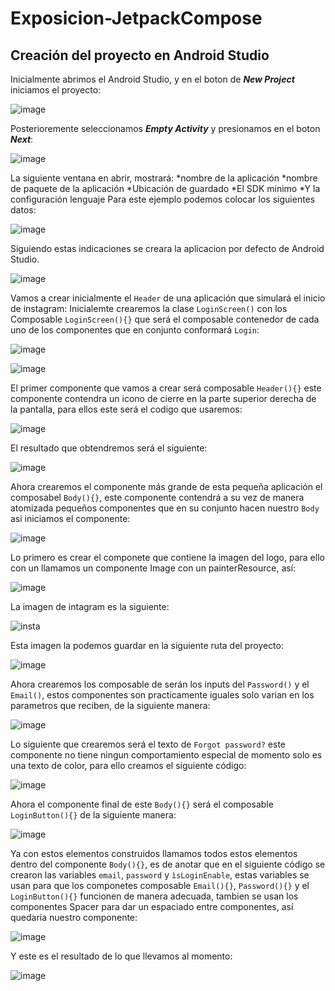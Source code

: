 # Exposicion-JetpackCompose

## Creación del proyecto en Android Studio
Inicialmente abrimos el Android Studio, y en el boton de ***New Project*** iniciamos el proyecto:

![image](https://github.com/juangomez88/Exposicion-JetpackCompose/assets/60585685/41c37142-36ce-499a-a040-a12f018f3cfd)


Posterioremente seleccionamos ***Empty Activity*** y presionamos en el boton ***Next***:

![image](https://github.com/juangomez88/Exposicion-JetpackCompose/assets/60585685/3ea8e86e-135a-4ce7-a4f3-9327f97b4acb)

La siguiente ventana en abrir, mostrará:
*nombre de la aplicación
*nombre de paquete de la aplicación
*Ubicación de guardado
*El SDK minimo
*Y la configuración lenguaje
Para este ejemplo podemos colocar los siguientes datos:

![image](https://github.com/juangomez88/Exposicion-JetpackCompose/assets/60585685/ea63e4b9-4e27-4bdb-9c78-f38e0704bb25)

Siguiendo estas indicaciones se creara la aplicacion por defecto de Android Studio.

![image](https://github.com/juangomez88/Exposicion-JetpackCompose/assets/60585685/02189b65-de51-46b3-8f36-686a1b45a02d)

Vamos a crear inicialmente el ``Header`` de una aplicación que simulará el inicio de instagram:
Inicialemte crearemos la clase ``LoginScreen()`` con los Composable ``LoginScreen(){}`` que será el composable contenedor de cada uno de los componentes que en conjunto conformará ``Login``:

![image](https://github.com/juangomez88/Exposicion-JetpackCompose/assets/60585685/764949c5-fd32-44bf-aca9-0c73cbfe7c56)


![image](https://github.com/juangomez88/Exposicion-JetpackCompose/assets/60585685/f8651c1e-993a-48a1-982a-529dd0f73082)

El primer componente que vamos a crear será composable ``Header(){}`` este componente contendra un icono de cierre en la parte superior derecha de la pantalla, para ellos este será el codigo que usaremos:


![image](https://github.com/juangomez88/Exposicion-JetpackCompose/assets/60585685/6e4d7d00-bb17-4cb7-947d-b1a1f6d05394)


El resultado que obtendremos será el siguiente: 

![image](https://github.com/juangomez88/Exposicion-JetpackCompose/assets/60585685/b0d5beee-5686-4fac-84ee-c09531682fef)


Ahora crearemos el componente más grande de esta pequeña aplicación el composabel ``Body(){}``, este componente contendrá a su vez de manera atomizada pequeños componentes que en su conjunto hacen nuestro `Body` asi iniciamos el componente:


![image](https://github.com/juangomez88/Exposicion-JetpackCompose/assets/60585685/31c1952e-f289-4dfa-9637-ceba58b80a33)


Lo primero es crear el componete que contiene la imagen del logo, para ello con un llamamos un componente Image con un painterResource, así:

![image](https://github.com/juangomez88/Exposicion-JetpackCompose/assets/60585685/02db9f0c-1b4c-4ec3-b732-5a8b7d4c7666)

La imagen de intagram es la siguiente:

![insta](https://github.com/juangomez88/Exposicion-JetpackCompose/assets/60585685/d6953343-ebc6-48eb-b467-01dc72e490a8)

Esta imagen la podemos guardar en la siguiente ruta del proyecto:

![image](https://github.com/juangomez88/Exposicion-JetpackCompose/assets/60585685/c1d3bb80-8e56-492e-9816-57388e01aa7e)

Ahora crearemos los composable de serán los inputs del ``Password()`` y el ``Email()``, estos componentes son practicamente iguales solo varian en los parametros que reciben, de la siguiente manera:

![image](https://github.com/juangomez88/Exposicion-JetpackCompose/assets/60585685/e1705c6e-6ca4-41d7-b891-921e46942146)

Lo siguiente que crearemos será el texto de ``Forgot password?`` este componente no tiene ningun comportamiento especial de momento solo es una texto de color, para ello creamos el siguiente código:

![image](https://github.com/juangomez88/Exposicion-JetpackCompose/assets/60585685/44080ffe-7197-433f-9519-4af7ef5b0b65)

Ahora el componente final de este ``Body(){}`` será el composable ``LoginButton(){}`` de la siguiente manera:

![image](https://github.com/juangomez88/Exposicion-JetpackCompose/assets/60585685/2dbe3d5e-d986-453d-8db8-73ed49106a31)

Ya con estos elementos construidos llamamos todos estos elementos dentro del componente ``Body(){}``, es de anotar que en el siguiente código se crearon las variables `email`, `password` y `ìsLoginEnable`, estas variables se usan para que los componetes composable `Email(){}`, `Password(){}` y el `LoginButton(){}` funcionen de manera adecuada, tambien se usan los componentes Spacer para dar un espaciado entre componentes, así quedaría nuestro componente:

![image](https://github.com/juangomez88/Exposicion-JetpackCompose/assets/60585685/bc8bc391-2d9b-43af-a3a0-5194983bf0e2)

Y este es el resultado de lo que llevamos al momento:

![image](https://github.com/juangomez88/Exposicion-JetpackCompose/assets/60585685/5f520b11-bfaa-4ae4-a715-397be50c89b0)







